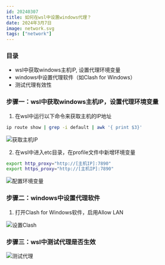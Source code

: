 ```yaml
---
id: 20240307
title: 如何在wsl中设置windows代理？
date: 2024年3月7日
image: network.svg
tags: ["network"]
---
```



### 目录

 - wsl中获取windows主机IP, 设置代理环境变量
 - windows中设置代理软件（如Clash for Windows）
 - 测试代理有效性


### 步骤一：wsl中获取windows主机IP，设置代理环境变量

1. 在wsl中运行以下命令来获取主机的IP地址

```bash
ip route show | grep -i default | awk '{ print $3}'
```
![获取主机IP](https://loongzxl.com/blogs/20240307获取主机IP.png)

2. 在wsl中进入etc目录，在profile文件中新增环境变量

```bash
export http_proxy="http://[主机IP]:7890"
export https_proxy="http://[主机IP]:7890"
```
![配置环境变量](https://loongzxl.com/blogs/20240307配置环境变量.png)

### 步骤二：windows中设置代理软件

1. 打开Clash for Windows软件，启用Allow LAN

![设置Clash](https://loongzxl.com/blogs/20240307设置Clash软件.png)

### 步骤三：wsl中测试代理是否生效

![测试代理](https://loongzxl.com/blogs/20240307测试代理.png)